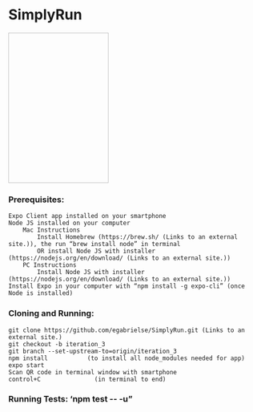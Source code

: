 # SimplyRun

<img scr="https://raw.githubusercontent.com/arya002/SimplyRun-Run-tracking-app/master/images/run%20map.jpg" width="200" height="300" > 

### Prerequisites:

    Expo Client app installed on your smartphone
    Node JS installed on your computer
        Mac Instructions
            Install Homebrew (https://brew.sh/ (Links to an external site.)), the run “brew install node” in terminal
            OR install Node JS with installer (https://nodejs.org/en/download/ (Links to an external site.)) 
        PC Instructions
            Install Node JS with installer (https://nodejs.org/en/download/ (Links to an external site.)) 
    Install Expo in your computer with “npm install -g expo-cli” (once Node is installed)

### Cloning and Running:

    git clone https://github.com/egabrielse/SimplyRun.git (Links to an external site.)
    git checkout -b iteration_3
    git branch --set-upstream-to=origin/iteration_3
    npm install           (to install all node_modules needed for app)
    expo start
    Scan QR code in terminal window with smartphone
    control+C               (in terminal to end)

### Running Tests: ‘npm test -- -u”
 

